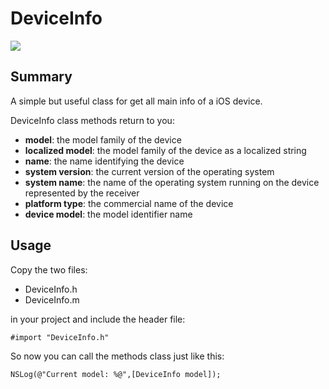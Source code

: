 # DeviceInfo

![]({{site.baseurl}}/DeviceInfo/screen.png)

## Summary

A simple but useful class for get all main info of a iOS device.

DeviceInfo class methods return to you:

- **model**: the model family of the device
- **localized model**: the model family of the device as a localized string
- **name**: the name identifying the device
- **system version**: the current version of the operating system
- **system name**: the name of the operating system running on the device represented by the receiver
- **platform type**: the commercial name of the device
- **device model**: the model identifier name 

## Usage

Copy the two files:

- DeviceInfo.h
- DeviceInfo.m

in your project and include the header file:

	#import "DeviceInfo.h"
    
So now you can call the methods class just like this:

	NSLog(@"Current model: %@",[DeviceInfo model]);





